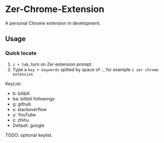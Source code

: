 # Zer-Chrome-Extension

A personal Chrome extension in development.

## Usage

### Quick locate

1. `z + tab`, turn on Zer extension prompt.
2. Type a `key + keywords` splited by space of `:`, for example `z zer chrome extension`

KeyList:

- b: bilibili
- ba: bilibili followings
- g: github
- s: stackoverflow
- y: YouTube
- z: zhihu
- Default: google

TODO: optional keylist.

